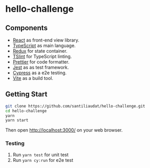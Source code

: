 # hello-challenge

## Components

- [React](https://facebook.github.io/react/) as front-end view library.
- [TypeScript](https://www.typescriptlang.org/) as main language.
- [Redux](https://redux.js.org/) for state container.
- [TSlint](https://palantir.github.io/tslint/) for TypeScript linting.
- [Prettier](https://prettier.io/) for code formatter.
- [Jest](https://jestjs.io/) as as test framework.
- [Cypress](https://www.cypress.io/) as a e2e testing.
- [Vite](https://vitejs.dev/) as a build tool.

## Getting Start

```bash
git clone https://github.com/santiliaudat/hello-challenge.git
cd hello-challenge
yarn
yarn start
```

Then open [http://localhost:3000/](http://localhost:3000/) on your web browser.

### Testing

1. Run `yarn test` for unit test
2. Run `yarn cy:run` for e2e test

